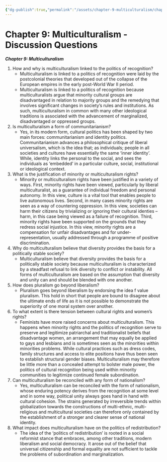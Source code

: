 ```yaml
---
{"dg-publish":true,"permalink":"/assets/chapter-9-multiculturalism/chapter-9-multiculturalism-discussion-questions/"}
---
```


# Chapter 9: Multiculturalism - Discussion Questions

***Chapter 9: Multiculturalism***

1. How and why is multiculturalism linked to the politics of recognition?
    - Multiculturalism is linked to a politics of recognition were laid by the postcolonial theories that developed out of the collapse of the European empires in the early post-World War II period.
    - Multiculturalism is linked to a politics of recognition because multiculturalists argue that minority cultural groups are disadvantaged in relation to majority groups and the remedying that involves significant changes in society’s rules and institutions. As such, multiculturalism in common with many other ideological traditions is associated with the advancement of marginalized, disadvantaged or oppressed groups.
2. Is multiculturalism a form of communitarianism?
    - Yes, in its modern form, cultural politics has been shaped by two main forces: communitarianism and identity politics. Communitarianism advances a philosophical critique of liberal universalism, which is the idea that; as individuals; people in all societies and cultures have essentially the same ‘inner identity’. While, identity links the personal to the social, and sees the individuals as ‘embedded’ in a particular culture, social, institutional or ideological context.
3. What is the justification of minority or multiculturalism rights?
    - Minority or multiculturalism rights have been justified in a variety of ways. First, minority rights have been viewed, particularly by liberal multiculturalist, as a guarantee of individual freedom and personal autonomy. In this view, culture is a vital tool that enables people to live autonomous lives. Second, in many cases minority rights are seen as a way of countering oppression. In this view, societies can harm their citizens by trivializing or ignoring their cultural identies – harm, in this case being viewed as a failure of recognition. Third, minority rights have been supported on the grounds that they redress social injustice. In this view, minority rights are a compensation for unfair disadvantages and for under-representation, usually addressed through a programme of positive discrimination.
4. Why do multiculturalism believe that diversity provides the basis for a politically stable society?
    - Multiculturalism believe that diversity provides the basis for a politically stable society because multiculturalism is characterized by a steadfast refusal to link diversity to conflict or instability. All forms of multiculturalism are based on the assumption that diversity and unity can and should be blended with one another.
5. How does pluralism go beyond liberalism?
    - Pluralism goes beyond liberalism by endorsing the idea f value pluralism. This hold in short that people are bound to disagree about the ultimate ends of life as it is not possible to demonstrate the superiority of one moral system over another.
6. To what extent is there tension between cultural rights and women’s rights?
    - Feminists have more raised concerns about multiculturalism. This happens when minority rights and the politics of recognition serve to preserve and legitimize patriarchal and traditionalist beliefs that disadvantage women, an arrangement that may equally be applied to gays and lesbians and is sometimes seen as the minorities within minorities problems. While cultural practices such as dress codes, family structures and access to elite positions have thus been seen to establish structural gender biases. Multiculturalism may therefore be little more than a concealed attempt to bolster male power, the politics of cultural recognition being used within minority communities to legitimize continued female subordination.
7. Can multiculturalism be reconciled with any form of nationalism?
    - Yes, multiculturalism can be reconciled with the form of nationalism, whose enduring potency derives from the recognition at some level and in some way, political unity always goes hand in hand with cultural cohesion. The strains generated by irreversible trends within globalization towards the constructions of multi-ethnic, multi-religious and multicultural societies can therefore only contained by the establishment of a stronger and clearer sense of national identity.
8. What impact does multiculturalism have on the politics of redistribution?
    - The idea of the ‘politics of redistribution’ is rooted in a social reformist stance that embraces, among other traditions, modern liberalism and social democracy. It arose out of the belief that universal citizenship and formal equality are not sufficient to tackle the problems of subordination and marginalization.